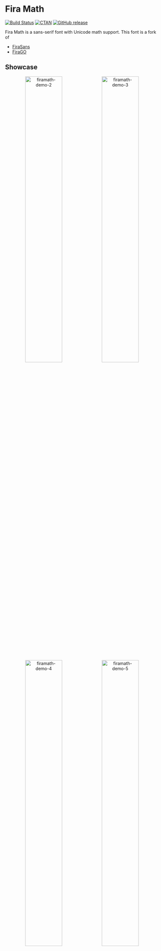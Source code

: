 # Fira Math

[![Build Status](https://github.com/firamath/firamath/workflows/build/badge.svg)](https://github.com/firamath/firamath/actions/workflows/main.yml)
[![CTAN](https://img.shields.io/ctan/v/firamath.svg)](https://www.ctan.org/pkg/firamath)
[![GitHub release](https://img.shields.io/github/release/firamath/firamath/all.svg)](https://github.com/firamath/firamath/releases/latest)

Fira Math is a sans-serif font with Unicode math support. This font is a fork of

- [FiraSans](https://github.com/bBoxType/FiraSans)
- [FiraGO](https://github.com/bBoxType/FiraGO)

## Showcase

<p align="center">
  <img src="docs/svg/firamath-demo-2.svg" alt="firamath-demo-2" width=49%>
  <img src="docs/svg/firamath-demo-3.svg" alt="firamath-demo-3" width=49%>
  <img src="docs/svg/firamath-demo-4.svg" alt="firamath-demo-4" width=49%>
  <img src="docs/svg/firamath-demo-5.svg" alt="firamath-demo-5" width=49%>
</p>

## Installation

### On your system

Download `FiraMath-Regular.otf` from the [GitHub release](https://github.com/firamath/firamath/releases) page, then:

- Windows
  1. Quit related programs, e.g. Microsoft Word.
  1. Double-click the font file to open it in the Font Previewer.
  1. Click `Install` bottom to install.
  1. You can also directly copy all the `.otf` font files into `%WINDOWS%\Fonts\` to install them.
- macOS
  1. Double-click on the font files in Finder.
  1. It will open in the font previewer. Click Install Font. It will open in the Font Book.
  1. Close the Font Book. The fonts should now be available.
  1. Details can be found in [this article](http://support.apple.com/kb/HT2509).
- Linux
  1. Copy the `.otf` font files to your fonts directory.
  1. Run `sudo fc-cache`.

### On the TeX distribution

- If there are no special reasons, you should always install Fira Math via the package manager:

  - TeX Live: run `tlmgr install firamath`
  - MiKTeX: run `mpm --admin --install=firamath`

  Both distributions have GUI interfaces, you may enjoy them as well.

- **[NOT RECOMMENDED]** Download `firamath.tds.zip` from [CTAN](https://ctan.org/pkg/firamath) or [GitHub release page](https://github.com/firamath/firamath/releases), extract it in the root of one of your TDS trees, then run `mktexlsr` and `fc-cache` to update the filename database and font cache.

## Usage

Fira Math can be used in LaTeX, ConTeXt and Microsoft Word after installed on your OS (or the TeX distribution).

### LaTeX

```latex
% Compiled with XeLaTeX or LuaLaTeX
\documentclass{article}
\usepackage{amsmath}
\usepackage[mathrm=sym]{unicode-math}
\setmathfont{Fira Math}

\begin{document}
\[
  \int_0^{\mathrm{\pi}} \sin x \, \mathrm{d}x = 2
\]
\end{document}
```

You may try the [`firamath-otf`](https://ctan.org/pkg/firamath-otf) package as well. - Thanks [Herbert Voß](https://github.com/hvoss49)!

### ConTeXt

```tex
% Compiled with ConTeXt MkIV
\definefontfamily [mainface] [rm] [FiraGO]  % Require FiraGO fonts
\definefontfamily [mainface] [mm] [Fira Math]
\setupbodyfont    [mainface]

\starttext
\startformula
  \int_0^{\mathrm{\pi}} \sin x \, \mathrm{d}x = 2
\stopformula
\stoptext
```

See <https://tex.stackexchange.com/q/429621>.

### Microsoft Word

1. Create a new equation. Then select the little *additional settings* corner.
1. In the menu, change the *Default font* to Fira Math.
1. In order for the changes to take effect, you will have to create a new equation environment (the current one will not be changed).
1. To change the font in existing equations, select the equation text and select an OpenType math-enabled font (such as Fira Math).

See <https://superuser.com/q/1114697>.

## Building from source

To build Fira Math, you may

```sh
python -m pip install -U pip
pip install -r requirements.txt
patch $(python -c "import os, glyphsLib; print(os.path.join(glyphsLib.__path__[0], 'builder', 'axes.py'))") scripts/axes.py.diff
python scripts/build.py
```

Note that Python 3.9+ is required. Since we are using [the dev version of glyphsLib](https://github.com/googlefonts/glyphsLib/pull/652), it's better to use a Python virtual environment.

To edit the source files, [Glyphs 3](https://glyphsapp.com/) is required.

### Development builds

If you just want to download the latest development version, please try the artifacts in [GitHub Actions](https://github.com/firamath/firamath/actions).

## Contributing

[Issues](https://github.com/firamath/firamath/issues) and [pull requests](https://github.com/firamath/firamath/pulls) are always welcome.

## License

This Font Software is licensed under the [SIL Open Font License](http://scripts.sil.org/OFL), Version 1.1.

-----

Copyright &copy; 2018&ndash;2023 by Xiangdong Zeng.
